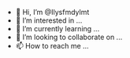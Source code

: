 - 👋 Hi, I’m @Ilysfmdylmt
- 👀 I’m interested in ...
- 🌱 I’m currently learning ...
- 💞️ I’m looking to collaborate on ...
- 📫 How to reach me ...

<!---
Ilysfmdylmt/Ilysfmdylmt is a ✨ special ✨ repository because its `README.md` (this file) appears on your GitHub profile.
You can click the Preview link to take a look at your changes.
--->

